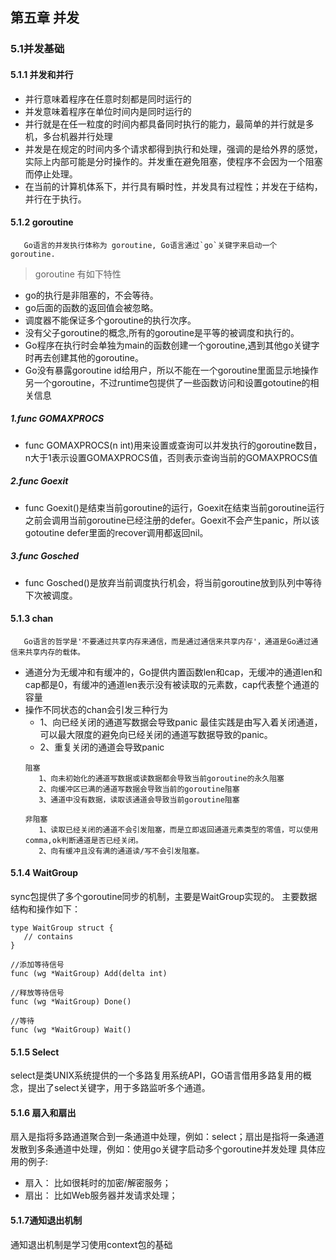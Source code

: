 ## 第五章 并发

### 5.1并发基础

#### 5.1.1 并发和并行

- 并行意味着程序在任意时刻都是同时运行的
- 并发意味着程序在单位时间内是同时运行的
- 并行就是在任一粒度的时间内都具备同时执行的能力，最简单的并行就是多机，多台机器并行处理
- 并发是在规定的时间内多个请求都得到执行和处理，强调的是给外界的感觉，实际上内部可能是分时操作的。并发重在避免阻塞，使程序不会因为一个阻塞而停止处理。
- 在当前的计算机体系下，并行具有瞬时性，并发具有过程性；并发在于结构，并行在于执行。

#### 5.1.2 goroutine

```
   Go语言的并发执行体称为 goroutine, Go语言通过`go`关键字来启动一个 goroutine.
```

> goroutine 有如下特性
- go的执行是非阻塞的，不会等待。
- go后面的函数的返回值会被忽略。
- 调度器不能保证多个goroutine的执行次序。
- 没有父子goroutine的概念,所有的goroutine是平等的被调度和执行的。
- Go程序在执行时会单独为main的函数创建一个goroutine,遇到其他go关键字时再去创建其他的goroutine。
- Go没有暴露goroutine id给用户，所以不能在一个goroutine里面显示地操作另一个goroutine，不过runtime包提供了一些函数访问和设置gotoutine的相关信息

##### 1.func GOMAXPROCS
- func GOMAXPROCS(n int)用来设置或查询可以并发执行的goroutine数目，n大于1表示设置GOMAXPROCS值，否则表示查询当前的GOMAXPROCS值

##### 2.func Goexit
- func Goexit()是结束当前goroutine的运行，Goexit在结束当前goroutine运行之前会调用当前goroutine已经注册的defer。Goexit不会产生panic，所以该gotoutine defer里面的recover调用都返回nil。
##### 3.func Gosched
- func Gosched()是放弃当前调度执行机会，将当前goroutine放到队列中等待下次被调度。

#### 5.1.3 chan

```
   Go语言的哲学是'不要通过共享内存来通信，而是通过通信来共享内存'，通道是Go通过通信来共享内存的载体。
```

- 通道分为无缓冲和有缓冲的，Go提供内置函数len和cap，无缓冲的通道len和cap都是0，有缓冲的通道len表示没有被读取的元素数，cap代表整个通道的容量
- 操作不同状态的chan会引发三种行为
  - 1、向已经关闭的通道写数据会导致panic
   最佳实践是由写入着关闭通道，可以最大限度的避免向已经关闭的通道写数据导致的panic。
  - 2、重复关闭的通道会导致panic
   ```
   阻塞
      1、向未初始化的通道写数据或读数据都会导致当前goroutine的永久阻塞
      2、向缓冲区已满的通道写数据会导致当前的goroutine阻塞
      3、通道中没有数据，读取该通道会导致当前goroutine阻塞

   非阻塞
      1、读取已经关闭的通道不会引发阻塞，而是立即返回通道元素类型的零值，可以使用comma,ok判断通道是否已经关闭。
      2、向有缓冲且没有满的通道读/写不会引发阻塞。
   ```

#### 5.1.4 WaitGroup
   sync包提供了多个goroutine同步的机制，主要是WaitGroup实现的。
   主要数据结构和操作如下：
   ```
   type WaitGroup struct {
      // contains 
   }

   //添加等待信号
   func (wg *WaitGroup) Add(delta int)

   //释放等待信号
   func (wg *WaitGroup) Done()

   //等待
   func (wg *WaitGroup) Wait()
   ```

#### 5.1.5 Select
   select是类UNIX系统提供的一个多路复用系统API，GO语言借用多路复用的概念，提出了select关键字，用于多路监听多个通道。

#### 5.1.6 扇入和扇出
   扇入是指将多路通道聚合到一条通道中处理，例如：select；扇出是指将一条通道发散到多条通道中处理，例如：使用go关键字启动多个goroutine并发处理
   具体应用的例子:
   - 扇入： 比如很耗时的加密/解密服务；
   - 扇出： 比如Web服务器并发请求处理；

#### 5.1.7通知退出机制
   通知退出机制是学习使用context包的基础